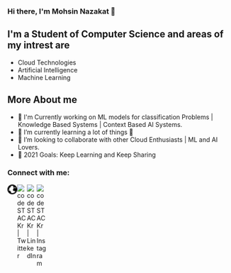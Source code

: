 ### Hi there, I'm Mohsin Nazakat 👋

## I'm a Student of Computer Science and areas of my intrest are

- Cloud Technologies
- Artificial Intelligence
- Machine Learning

## More About me

- 🔭 I'm Currently working on ML models for classification Problems | Knowledge Based Systems | Context Based AI Systems.
- 🌱 I’m currently learning a lot of things 🤣
- 👯 I’m looking to collaborate with other Cloud Enthusiasts | ML and AI Lovers.
- 🥅 2021 Goals: Keep Learning and Keep Sharing

### Connect with me:

[<img align="left" alt="codeSTACKr.com" width="22px" src="https://raw.githubusercontent.com/iconic/open-iconic/master/svg/globe.svg" />][website]
[<img align="left" alt="codeSTACKr | Twitter" width="22px" src="https://cdn.jsdelivr.net/npm/simple-icons@v3/icons/twitter.svg" />][twitter]
[<img align="left" alt="codeSTACKr | LinkedIn" width="22px" src="https://cdn.jsdelivr.net/npm/simple-icons@v3/icons/linkedin.svg" />][linkedin]
[<img align="left" alt="codeSTACKr | Instagram" width="22px" src="https://cdn.jsdelivr.net/npm/simple-icons@v3/icons/instagram.svg" />][instagram]

[website]: https://mohsinnazakat.blogspot.com
[twitter]: https://twitter.com/mohsinnazakat1
[instagram]: https://instagram.com/mohsinnazakat11
[linkedin]: https://linkedin.com/in/mohsinnazakat11
